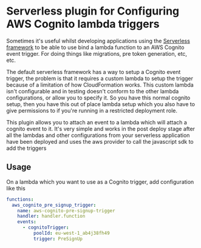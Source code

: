 # Serverless plugin for Configuring AWS Cognito lambda triggers

Sometimes it's useful whilst developing applications using the [Serverless framework](https://serverless.com) to be 
able to use bind a lambda function to an AWS Cognito event trigger. For doing things like migrations, pre token generation,
etc, etc.

The default serverless framework has a way to setup a Cognito event trigger, the problem is that it requires a custom
lambda to setup the trigger because of a limitation of how CloudFormation works. This custom lambda isn't configurable
and in testing doesn't conform to the other lambda configurations, or allow you to specify it. So you have this normal
cognito setup, then you have this out of place lambda setup which you also have to give permissions to if you're running
in a restricted deployment role.

This plugin allows you to attach an event to a lambda which will attach a cognito event to it. It's very simple and works
in the post deploy stage after all the lambdas and other configurations from your serverless application have been deployed
and uses the aws provider to call the javascript sdk to add the triggers

## Usage
On a lambda which you want to use as a Cognito trigger, add configuration like this
```yaml
functions:
  aws_cognito_pre_signup_trigger:
    name: aws-cognito-pre-signup-trigger
    handler: handler.function
    events:
      - cognitoTrigger:
          poolId: eu-west-1_ab4j38fh49
          trigger: PreSignUp
```

